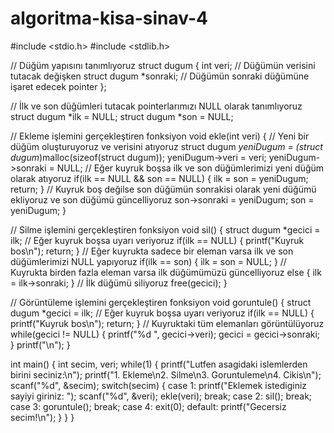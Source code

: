 # algoritma-kisa-sinav-4
#include <stdio.h>
#include <stdlib.h>

// Düğüm yapısını tanımlıyoruz
struct dugum {
    int veri; // Düğümün verisini tutacak değişken
    struct dugum *sonraki; // Düğümün sonraki düğümüne işaret edecek pointer
};

// İlk ve son düğümleri tutacak pointerlarımızı NULL olarak tanımlıyoruz
struct dugum *ilk = NULL;
struct dugum *son = NULL;

// Ekleme işlemini gerçekleştiren fonksiyon
void ekle(int veri) {
    // Yeni bir düğüm oluşturuyoruz ve verisini atıyoruz
    struct dugum *yeniDugum = (struct dugum*)malloc(sizeof(struct dugum));
    yeniDugum->veri = veri;
    yeniDugum->sonraki = NULL;
    // Eğer kuyruk boşsa ilk ve son düğümlerimizi yeni düğüm olarak atıyoruz
    if(ilk == NULL && son == NULL) {
        ilk = son = yeniDugum;
        return;
    }
    // Kuyruk boş değilse son düğümün sonrakisi olarak yeni düğümü ekliyoruz ve son düğümü güncelliyoruz
    son->sonraki = yeniDugum;
    son = yeniDugum;
}

// Silme işlemini gerçekleştiren fonksiyon
void sil() {
    struct dugum *gecici = ilk;
    // Eğer kuyruk boşsa uyarı veriyoruz
    if(ilk == NULL) {
        printf("Kuyruk bos\n");
        return;
    }
    // Eğer kuyrukta sadece bir eleman varsa ilk ve son düğümlerimizi NULL yapıyoruz
    if(ilk == son) {
        ilk = son = NULL;
    }
    // Kuyrukta birden fazla eleman varsa ilk düğümümüzü güncelliyoruz
    else {
        ilk = ilk->sonraki;
    }
    // İlk düğümü siliyoruz
    free(gecici);
}

// Görüntüleme işlemini gerçekleştiren fonksiyon
void goruntule() {
    struct dugum *gecici = ilk;
    // Eğer kuyruk boşsa uyarı veriyoruz
    if(ilk == NULL) {
        printf("Kuyruk bos\n");
        return;
    }
    // Kuyruktaki tüm elemanları görüntülüyoruz
    while(gecici != NULL) {
        printf("%d ", gecici->veri);
        gecici = gecici->sonraki;
    }
    printf("\n");
}

int main() {
    int secim, veri;
    while(1) {
        printf("Lutfen asagidaki islemlerden birini seciniz:\n");
        printf("1. Ekleme\n2. Silme\n3. Goruntuleme\n4. Cikis\n");
        scanf("%d", &secim);
        switch(secim) {
            case 1: printf("Eklemek istediginiz sayiyi giriniz: ");
                    scanf("%d", &veri);
                    ekle(veri);
                    break;
            case 2: sil();
                    break;
            case 3: goruntule();
                    break;
            case 4: exit(0);
            default: printf("Gecersiz secim!\n");
        }
    }
}
